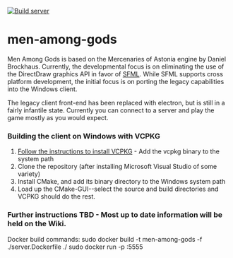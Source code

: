 [![Build server](https://github.com/engineerjames/men-among-gods/actions/workflows/build.yml/badge.svg)](https://github.com/engineerjames/men-among-gods/actions/workflows/build.yml)

# men-among-gods

Men Among Gods is based on the Mercenaries of Astonia engine by Daniel Brockhaus.  Currently, the developmental focus is on eliminating the use of the DirectDraw graphics API in favor of [SFML](https://www.sfml-dev.org/).  While SFML supports cross platform development, the initial focus is on porting the legacy capabilities into the Windows client.

The legacy client front-end has been replaced with electron, but is still in a fairly infantile state.  Currently you can connect to a server and play the game mostly as you would expect.

### Building the client on Windows with VCPKG
1. [Follow the instructions to install VCPKG](https://vcpkg.io/en/getting-started.html) - Add the vcpkg binary to the system path
2. Clone the repository (after installing Microsoft Visual Studio of some variety)
3. Install CMake, and add its binary directory to the Windows system path
4. Load up the CMake-GUI--select the source and build directories and VCPKG should do the rest.

### Further instructions TBD - Most up to date information will be held on the Wiki.
Docker build commands:
sudo docker build -t men-among-gods -f ./server.Dockerfile ./
sudo docker run -p <hostPort>:5555 <imageName>